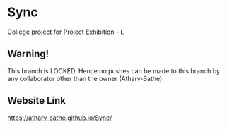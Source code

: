 # Sync
College project for Project Exhibition - I.

## Warning!
This branch is LOCKED. Hence no pushes can be made to this branch by any collaborator other than the owner (Atharv-Sathe).

## Website Link
https://atharv-sathe.github.io/Sync/
